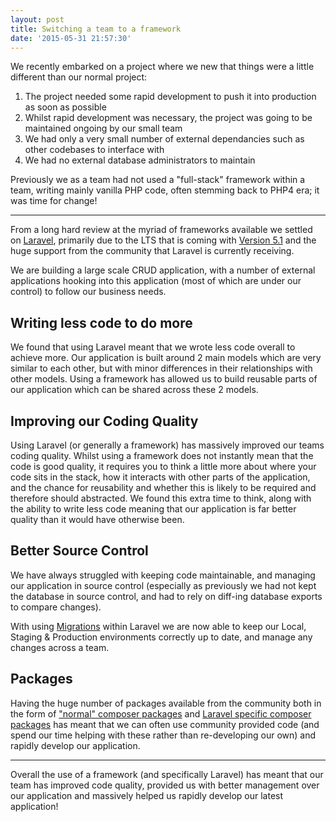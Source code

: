 ```yaml
---
layout: post
title: Switching a team to a framework
date: '2015-05-31 21:57:30'
---
```


We recently embarked on a project where we new that things were a little different than our normal project:

1. The project needed some rapid development to push it into production as soon as possible
2. Whilst rapid development was necessary, the project was going to be maintained ongoing by our small team
3. We had only a very small number of external dependancies such as other codebases to interface with
4. We had no external database administrators to maintain

Previously we as a team had not used a "full-stack" framework within a team, writing mainly vanilla PHP code, often stemming back to PHP4 era; it was time for change!

---

From a long hard review at the myriad of frameworks available we settled on [Laravel](http://laravel.com/), primarily due to the LTS that is coming with [Version 5.1](https://laravel-news.com/2015/05/laravel-announces-v5-1-will-be-lts/) and the huge support from the community that Laravel is currently receiving.

We are building a large scale CRUD application, with a number of external applications hooking into this application (most of which are under our control) to follow our business needs.

## Writing less code to do more

We found that using Laravel meant that we wrote less code overall to achieve more. Our application is built around 2 main models which are very similar to each other, but with minor differences in their relationships with other models. Using a framework has allowed us to build reusable parts of our application which can be shared across these 2 models.

## Improving our Coding Quality

Using Laravel (or generally a framework) has massively improved our teams coding quality. Whilst using a framework does not instantly mean that the code is good quality, it requires you to think a little more about where your code sits in the stack, how it interacts with other parts of the application, and the chance for reusability and whether this is likely to be required and therefore should abstracted. We found this extra time to think, along with the ability to write less code meaning that our application is far better quality than it would have otherwise been.

## Better Source Control

We have always struggled with keeping code maintainable, and managing our application in source control (especially as previously we had not kept the database in source control, and had to rely on diff-ing database exports to compare changes).

With using [Migrations](http://laravel.com/docs/5.0/migrations) within Laravel we are now able to keep our Local, Staging & Production environments correctly up to date, and manage any changes across a team.

## Packages

Having the huge number of packages available from the community both in the form of ["normal" composer packages](https://packagist.org/) and [Laravel specific composer packages](http://packalyst.com/) has meant that we can often use community provided code (and spend our time helping with these rather than re-developing our own) and rapidly develop our application.

---

Overall the use of a framework (and specifically Laravel) has meant that our team has improved code quality, provided us with better management over our application and massively helped us rapidly develop our latest application!